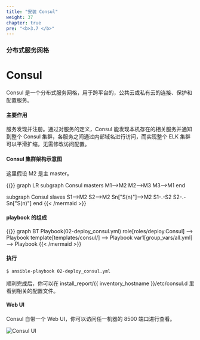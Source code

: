 ```yaml
---
title: "安装 Consul"
weight: 37
chapter: true
pre: "<b>3.7 </b>"
---
```


### 分布式服务网格

# Consul

Consul 是一个分布式服务网格，用于跨平台的，公共云或私有云的连接、保护和配置服务。

#### 主要作用

服务发现并注册。通过对服务的定义，Consul 能发现本机存在的相关服务并通知到整个 Consul 集群，各服务之间通过内部域名进行访问，而实现整个 ELK 集群可以平滑扩缩，无需修改访问配置。

#### Consul 集群架构示意图

这里假设 M2 是主 master。

{{<mermaid align="center">}}
graph LR
  subgraph Consul masters
    M1-->M2
    M2-->M3
    M3-->M1
  end

  subgraph Consul slaves
    S1-->M2
    S2-->M2
    Sn["S(n)"]-->M2
    S1-.-S2
    S2-.-Sn["S(n)"]
  end
{{< /mermaid >}}

#### playbook 的组成

{{<mermaid align="left">}}
graph BT
  Playbook(02-deploy_consul.yml)
  role[roles/deploy.Consul] --> Playbook
  template[templates/consul/] --> Playbook
  var1[group_vars/all.yml] --> Playbook
{{< /mermaid >}}

#### 执行

```bash
$ ansible-playbook 02-deploy_consul.yml
```

顺利完成后，你可以在 install_report/{{ inventory_hostname }}/etc/consul.d 里看到相关的配置文件。

#### Web UI

Consul 自带一个 Web UI，你可以访问任一机器的 8500 端口进行查看。

![Consul UI](../images/consul_ui.png)
